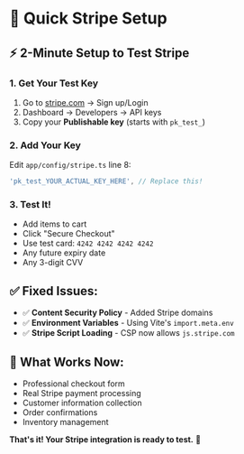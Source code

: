 # 🚀 Quick Stripe Setup

## ⚡ **2-Minute Setup to Test Stripe**

### 1. **Get Your Test Key**

1. Go to [stripe.com](https://stripe.com) → Sign up/Login
2. Dashboard → Developers → API keys
3. Copy your **Publishable key** (starts with `pk_test_`)

### 2. **Add Your Key**

Edit `app/config/stripe.ts` line 8:

```typescript
'pk_test_YOUR_ACTUAL_KEY_HERE', // Replace this!
```

### 3. **Test It!**

-   Add items to cart
-   Click "Secure Checkout"
-   Use test card: `4242 4242 4242 4242`
-   Any future expiry date
-   Any 3-digit CVV

## ✅ **Fixed Issues:**

-   ✅ **Content Security Policy** - Added Stripe domains
-   ✅ **Environment Variables** - Using Vite's `import.meta.env`
-   ✅ **Stripe Script Loading** - CSP now allows `js.stripe.com`

## 🎯 **What Works Now:**

-   Professional checkout form
-   Real Stripe payment processing
-   Customer information collection
-   Order confirmations
-   Inventory management

**That's it! Your Stripe integration is ready to test.** 🎉
